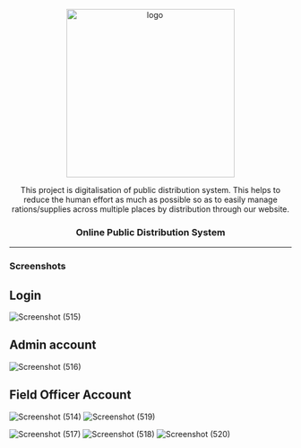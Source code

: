 
<p align="center">
 <img width=300px height=auto src="https://user-images.githubusercontent.com/69530002/169854212-7cd32b83-c310-491c-ab8d-a7cfbcde7e90.jpg" alt="logo"></a>
</p>

<p align="center">This project is digitalisation of public distribution system. 
  This helps to reduce the human effort as much as possible so as to easily manage rations/supplies across multiple places
  by distribution through our website.
</p>

<h3 align="center">Online Public Distribution System</h3>

---

### Screenshots

## Login
![Screenshot (515)](https://user-images.githubusercontent.com/69530002/170450489-b85f3b63-366a-4350-954a-447af388874c.png)

## Admin account 
![Screenshot (516)](https://user-images.githubusercontent.com/69530002/170450519-7c710eca-bb72-4c2a-bebd-41f04671ee4b.png)

## Field Officer Account
![Screenshot (514)](https://user-images.githubusercontent.com/69530002/170450444-4db5d3e3-0d52-4840-bb8e-6a86f188d26e.png)
![Screenshot (519)](https://user-images.githubusercontent.com/69530002/170450618-6e32433a-5796-4126-b0dc-7c035e82b354.png)

![Screenshot (517)](https://user-images.githubusercontent.com/69530002/170450549-9bb2c39e-9010-45cf-b2d5-eb12312d3c99.png)
![Screenshot (518)](https://user-images.githubusercontent.com/69530002/170450575-3dfd15bb-ba3d-453d-9d30-469ca6849bf7.png)
![Screenshot (520)](https://user-images.githubusercontent.com/69530002/170450669-4f50565a-8ab4-42c3-b680-7f0ef30447ec.png)
